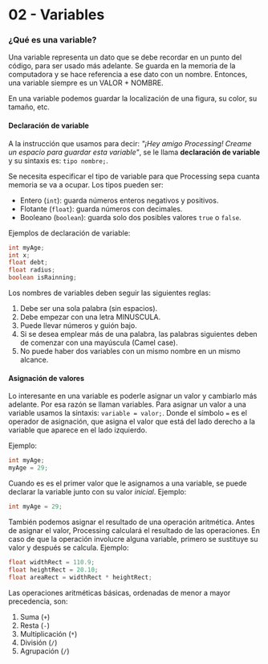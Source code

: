 # 02 - Variables

### ¿Qué es una variable?

Una variable representa un dato que se debe recordar en un punto del código, para ser usado más adelante. Se guarda en la memoria de la computadora y se hace referencia a ese dato con un nombre. Entonces, una variable siempre es un VALOR + NOMBRE.

En una variable podemos guardar la localización de una figura, su color, su tamaño, etc.

#### Declaración de variable

A la instrucción que usamos para decir: _"¡Hey amigo Processing! Creame un espacio para guardar esta variable"_, se le llama **declaración de variable** y su sintaxis es: `tipo nombre;`.

Se necesita especificar el tipo de variable para que Processing sepa cuanta memoria se va a ocupar. Los tipos pueden ser:
* Entero (`int`): guarda números enteros negativos y positivos.
* Flotante (`float`): guarda números con decimales.
* Booleano (`boolean`): guarda solo dos posibles valores `true` o `false`.

Ejemplos de declaración de variable:

```java
int myAge;
int x;
float debt;
float radius;
boolean isRainning;
```

Los nombres de variables deben seguir las siguientes reglas:

1. Debe ser una sola palabra (sin espacios).
2. Debe empezar con una letra MINUSCULA.
3. Puede llevar números y guión bajo.
4. Si se desea emplear más de una palabra, las palabras siguientes deben de comenzar con una mayúscula (Camel case).
5. No puede haber dos variables con un mismo nombre en un mismo alcance.

#### Asignación de valores

Lo interesante en una variable es poderle asignar un valor y cambiarlo más adelante. Por esa razón se llaman variables. Para asignar un valor a una variable usamos la sintaxis: `variable = valor;`. Donde el símbolo `=` es el operador de asignación, que asigna el valor que está del lado derecho a la variable que aparece en el lado izquierdo.

Ejemplo:

```java
int myAge;
myAge = 29;
```

Cuando es es el primer valor que le asignamos a una variable, se puede declarar la variable junto con su valor _inicial_. Ejemplo:

```java
int myAge = 29;
```

También podemos asignar el resultado de una operación aritmética. Antes de asignar el valor, Processing calculará el resultado de las operaciones. En caso de que la operación involucre alguna variable, primero se sustituye su valor y después se calcula. Ejemplo:

```java
float widthRect = 110.9;
float heightRect = 20.10;
float areaRect = widthRect * heightRect;
```
Las operaciones aritméticas básicas, ordenadas de menor a mayor precedencia, son:

1. Suma (`+`)
2. Resta (`-`)
3. Multiplicación (`*`)
4. División (`/`)
5. Agrupación (`/`)


